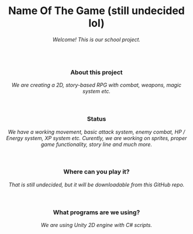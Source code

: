 <br><br>
<div align="center">
  
# Name Of The Game (still undecided lol)
*Welcome! This is our school project.* 
  
<br><br>

### About this project <br>
*We are creating a 2D, story-based RPG with combat, weapons, magic system etc.*
<br><br><br>

### Status <br>
*We have a working movement, basic attack system, enemy combat, HP / Energy system, XP system etc.
Curently, we are working on sprites, proper game functionality, story line and much more.*
<br><br><br>

### Where can you play it? <br>
*That is still undecided, but it will be downloadable from this GitHub repo.*
<br><br><br>

### What programs are we using? <br>
*We are using Unity 2D engine with C# scripts.*

</div>
